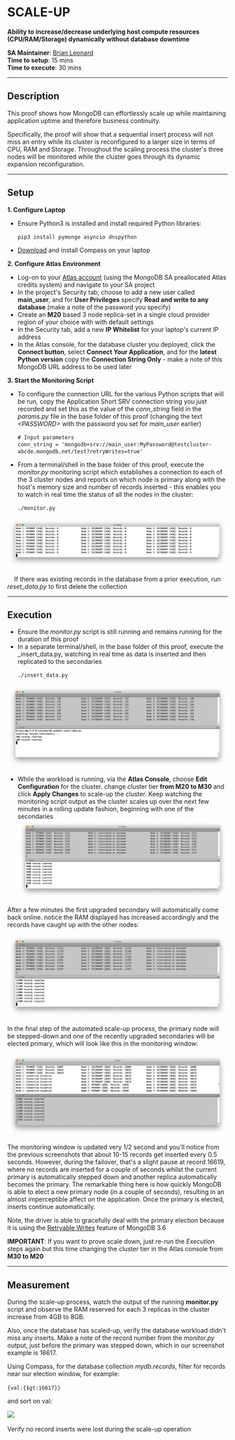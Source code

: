 # SCALE-UP

__Ability to increase/decrease underlying host compute resources (CPU/RAM/Storage) dynamically without database downtime__

__SA Maintainer__: [Brian Leonard](mailto:brian.leonard@mongodb.com) <br/>
__Time to setup__: 15 mins <br/>
__Time to execute__: 30 mins <br/>


---
## Description

This proof shows how MongoDB can effortlessly scale up while maintaining application uptime and therefore business continuity.

Specifically, the proof will show that a sequential insert process will not miss an entry while its cluster is reconfigured to a larger size in terms of CPU, RAM and Storage. Throughout the scaling process the cluster's three nodes will be monitored while the cluster goes through its dynamic expansion reconfiguration. 

---
## Setup
__1. Configure Laptop__
* Ensure Python3 is installed and install required Python libraries:
  ```bash
  pip3 install pymongo asyncio dnspython
  ```
* [Download](https://www.mongodb.com/download-center/compass) and install Compass on your laptop

__2. Configure Atlas Environment__
* Log-on to your [Atlas account](http://cloud.mongodb.com) (using the MongoDB SA preallocated Atlas credits system) and navigate to your SA project
* In the project's Security tab, choose to add a new user called __main_user__, and for __User Privileges__ specify __Read and write to any database__ (make a note of the password you specify)
* Create an __M20__ based 3 node replica-set in a single cloud provider region of your choice with with default settings
* In the Security tab, add a new __IP Whitelist__ for your laptop's current IP address
* In the Atlas console, for the database cluster you deployed, click the __Connect button__, select __Connect Your Application__, and for the __latest Python version__  copy the __Connection String Only__ - make a note of this MongoDB URL address to be used later

__3. Start the Monitoring Script__
* To configure the connection URL for the various Python scripts that will be run, copy the Application Short SRV connection string you just recorded and set this as the value of the _conn\_string_ field in the _params.py_ file in the base folder of this proof (changing the text _\<PASSWORD\>_ with the password you set for _main\_user_ earlier)
  ```
  # Input parameters
  conn_string = 'mongodb+srv://main_user:MyPassword@testcluster-abcde.mongodb.net/test?retryWrites=true'
  ```
* From a terminal/shell in the base folder of this proof, execute the _monitor.py_ monitoring script which establishes a connection to each of the 3 cluster nodes and reports on which node is primary along with the host's memory size and number of records inserted - this enables you to watch in real time the status of all the nodes in the cluster:
  ```bash
  ./monitor.py
  ```
![](img/monitoring.png)

&nbsp;&nbsp;&nbsp;&nbsp;If there was existing records in the database from a prior execution, run _reset\_data.py_ to first delete the collection
    

---
## Execution
* Ensure the _monitor.py_ script is still running and remains running for the duration of this proof
* In a separate terminal/shell, in the base folder of this proof, execute the _insert\_data.py, watching in real time as data is inserted and then replicated to the secondaries
  ```bash
  ./insert_data.py
  ```
![](img/insert_data.png)

* While the workload is running, via the __Atlas Console__, choose __Edit Configuration__ for the cluster. change cluster tier __from M20 to M30__ and click __Apply Changes__ to scale-up the cluster. Keep watching the monitoring script output as the cluster scales up over the next few minutes in a rolling update fashion, beginning with one of the secondaries
![](img/interrupted.png)

After a few minutes the first upgraded secondary will automatically come back online. notice the RAM displayed has increased accordingly and the records have caught up with the other nodes:

![](img/interrupted2.png)

In the final step of the automated scale-up process, the primary node will be stepped-down and one of the recently upgraded secondaries will be elected primary, which will look like this in the monitoring window:

![](img/election.png)

The monitoring window is updated very 1/2 second and you'll notice from the previous screenshots that about 10-15 records get inserted every 0.5 seconds. However, during the failover, that's a slight pause at record 16619, where no records are inserted for a couple of seconds whilst the current primary is automatically stepped down and another replica automatically becomes the primary. The remarkable thing here is how quickly MongoDB is able to elect a new primary node (in a couple of seconds), resulting in an almost imperceptible affect on the application.  Once the primary is elected, inserts continue automatically. 

Note, the driver is able to gracefully deal with the primary election because it is using the [Retryable Writes](https://docs.mongodb.com/manual/core/retryable-writes/) feature of MongoDB 3.6

__IMPORTANT__: If you want to prove scale down, just re-run the _Execution_ steps again but this time changing the cluster tier in the Atlas console from __M30 to M20__
 

---
## Measurement
During the scale-up process, watch the output of the running __monitor.py__ script and observe the RAM reserved for each 3 replicas in the cluster increase from 4GB to 8GB. 

Also, once the database has scaled-up, verify the database workload didn't miss any inserts. Make a note of the record number from the _monitor.py_ output, just before the primary was stepped down, which in our screenshot example is 16617.

Using Compass, for the database collection _mydb.records_, filter for records near our election window, for example:

```{val:{$gt:16617}}```

and sort on val:

![](img/records.png)

Verify no record inserts were lost during the scale-up operation

